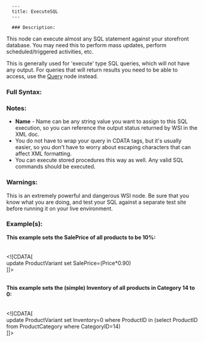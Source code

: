 
      ---
      title: ExecuteSQL
      ---

      ### Description:

This node can execute almost any SQL statement against your storefront database. You may need this to perform mass updates, perform scheduled/triggered activities, etc.

This is generally used for 'execute' type SQL queries, which will not have any output. For queries that will return results you need to be able to access, use the [Query](http://manual.aspdotnetstorefront.com/p-1458-query.aspx) node instead.

### Full Syntax:

<ExecuteSQL Name="string">  
<SQL>  
<!\[CDATA\[  
your SQL here  
\]\]>  
</SQL>  
</ExecuteSQL>

### Notes:

*   **Name** \- Name can be any string value you want to assign to this SQL execution, so you can reference the output status returned by WSI in the XML doc.
*   You do not have to wrap your query in CDATA tags, but it's usually easier, so you don't have to worry about escaping characters that can affect XML formatting.
*   You can execute stored procedures this way as well. Any valid SQL commands should be executed.

### Warnings:

This is an extremely powerful and dangerous WSI node. Be sure that you know what you are doing, and test your SQL against a separate test site before running it on your live environment.

### Example(s):

**This example sets the SalePrice of all products to be 10%:**  
<ExecuteSQL Name="SetSale10PercentOff">  
<SQL>  
<!\[CDATA\[  
update ProductVariant set SalePrice=(Price\*0.90)  
\]\]>  
</SQL>  
</ExecuteSQL>

**This example sets the (simple) Inventory of all products in Category 14 to 0:**  
<ExecuteSQL Name="ClearInventory">  
<SQL>  
<!\[CDATA\[  
update ProductVariant set Inventory=0 where ProductID in (select ProductID from ProductCategory where CategoryID=14)  
\]\]>  
</SQL>  
</ExecuteSQL>
      